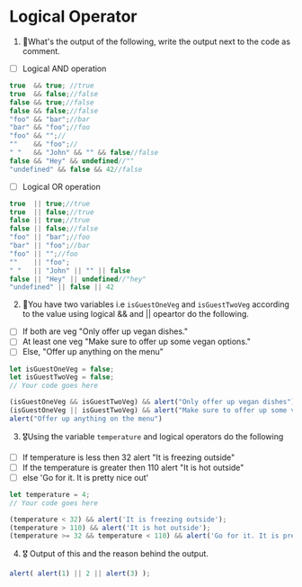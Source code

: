 # Logical Operator

1. 🥇What's the output of the following, write the output next to the code as comment.

* [ ] Logical AND operation

```js
true  && true; //true
true  && false;//false
false && true;//false
false && false;//false
"foo" && "bar";//bar    
"bar" && "foo";//foo
"foo" && "";//
""    && "foo";//
" "   && "John" && "" && false//false
false && "Hey" && undefined//""
"undefined" && false && 42//false
```

* [ ] Logical OR operation
```js
true  || true;//true
true  || false;//true
false || true;//true
false || false;//false
"foo" || "bar";//foo
"bar" || "foo";//bar
"foo" || "";//foo
""    || "foo";
" "   || "John" || "" || false
false || "Hey" || undefined//"hey"
"undefined" || false || 42
```

2. 🥈You have two variables i.e `isGuestOneVeg` and  `isGuestTwoVeg` according to the value using logical && and || opeartor do the following.

* [ ] If both are veg "Only offer up vegan dishes."
* [ ] At least one veg  "Make sure to offer up some vegan options."
* [ ] Else, "Offer up anything on the menu"
```js
let isGuestOneVeg = false;
let isGuestTwoVeg = false;
// Your code goes here

(isGuestOneVeg && isGuestTwoVeg) && alert("Only offer up vegan dishes");
(isGuestOneVeg || isGuestTwoVeg) && alert("Make sure to offer up some vegan options.");
alert("Offer up anything on the menu")
```


3. 🎖Using the variable `temperature` and logical operators do the following
* [ ] If temperature is less then 32 alert "It is freezing outside"
* [ ] If the temperature is greater then 110 alert "It is hot outside"
* [ ] else 'Go for it. It is pretty nice out'
```js
let temperature = 4;
// Your code goes here

(temperature < 32) && alert('It is freezing outside');
(temperature > 110) && alert('It is hot outside');
(temperature >= 32 && temperature < 110) && alert('Go for it. It is pretty nice out');
```

4. 🎖 Output of this and the reason behind the output.
```js
alert( alert(1) || 2 || alert(3) );
```
